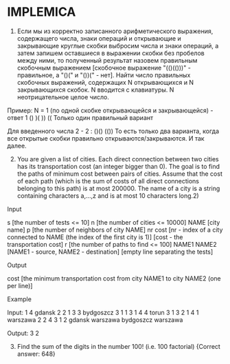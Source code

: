 # IMPLEMICA
1. Если мы из корректно записанного арифметического выражения, содержащего числа, знаки операций и открывающие и закрывающие круглые скобки выбросим числа и знаки операций, а затем запишем оставшиеся в выражении скобки без пробелов между ними, то полученный результат назовем правильным скобочным выражением [скобочное выражение "(()(()))" - правильное, а "()(" и "())(" - нет].
Найти число правильных скобочных выражений, содержащих N открывающихся и N закрывающихся скобок. N вводится с клавиатуры. N неотрицательное целое число.

Пример:
N =  1 (по одной скобке открывающейся и закрывающейся) - ответ 1
()
)(
))
((
Только один правильный вариант

Для введенного числа 2 - 2 :
()()
(())
То есть только два варианта, когда все открытые скобки правильно открываются/закрываются.
И так далее.

2. You are given a list of cities. Each direct connection between two cities has its transportation cost (an integer bigger than 0). The goal is to find the paths of minimum cost between pairs of cities. Assume that the cost of each path (which is the sum of costs of all direct connections belonging to this path) is at most 200000. The name of a city is a string containing characters a,...,z and is at most 10 characters long.2) 




Input

s [the number of tests <= 10]
n [the number of cities <= 10000]
NAME [city name]
p [the number of neighbors of city NAME]
nr cost [nr - index of a city connected to NAME (the index of the first city is 1)]
           [cost - the transportation cost]
r [the number of paths to find <= 100]
NAME1 NAME2 [NAME1 - source, NAME2 - destination]
[empty line separating the tests]

Output

cost [the minimum transportation cost from city NAME1 to city NAME2 (one per line)]

Example

Input:
1
4
gdansk
2
2 1
3 3
bydgoszcz
3
1 1
3 1
4 4
torun
3
1 3
2 1
4 1
warszawa
2
2 4
3 1
2
gdansk warszawa
bydgoszcz warszawa

Output:
3
2


3. Find the sum of the digits in the number 100! (i.e. 100 factorial) 
{Correct answer: 648}
